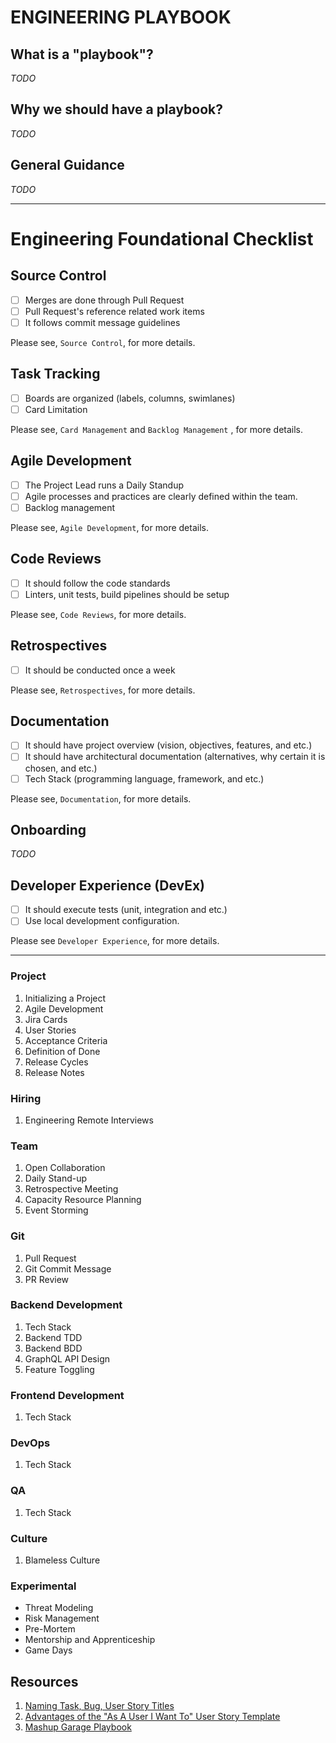 # ENGINEERING PLAYBOOK
## What is a "playbook"?

_TODO_

## Why we should have a playbook?

_TODO_

## General Guidance
_TODO_

-------

# Engineering Foundational Checklist

## Source Control
- [ ] Merges are done through Pull Request
- [ ] Pull Request's reference related work items
- [ ] It follows commit message guidelines

Please see, `Source Control`, for more details.

## Task Tracking
- [ ] Boards are organized (labels, columns, swimlanes)
- [ ] Card Limitation

Please see, `Card Management` and `Backlog Management` , for more details.

## Agile  Development
- [ ] The Project Lead runs a Daily Standup
- [ ] Agile processes and practices are clearly defined within the team.
- [ ] Backlog management

Please see, `Agile Development`, for more details.

## Code Reviews
- [ ] It should follow the code standards
- [ ] Linters, unit tests, build pipelines should be setup

Please see, `Code Reviews`, for more details.
## Retrospectives
- [ ] It should be conducted once a week

Please see, `Retrospectives`, for more details.

## Documentation
- [ ] It should have project overview (vision, objectives, features, and etc.)
- [ ] It should have architectural documentation (alternatives, why certain it is chosen, and etc.)
- [ ] Tech Stack (programming language, framework, and etc.)

Please see, `Documentation`, for more details.
## Onboarding
_TODO_

## Developer Experience (DevEx)
- [ ] It should execute tests (unit, integration and etc.)
- [ ] Use local development configuration.

Please see `Developer Experience`, for more details. 

-------
### Project
1. Initializing a Project
2. Agile Development
3. Jira Cards
4. User Stories
5. Acceptance Criteria
6. Definition of Done
7. Release Cycles
8. Release Notes

### Hiring
1. Engineering Remote Interviews


### Team
1. Open Collaboration
2. Daily Stand-up
3. Retrospective Meeting
4. Capacity Resource Planning
5. Event Storming


### Git
1. Pull Request
2. Git Commit Message
3. PR Review

### Backend Development
1. Tech Stack
2. Backend TDD
3. Backend BDD
4. GraphQL API Design
5. Feature Toggling

### Frontend Development
1. Tech Stack

### DevOps
1. Tech Stack

### QA
1. Tech Stack

### Culture
1. Blameless Culture

### Experimental
- Threat Modeling
- Risk Management
- Pre-Mortem
- Mentorship and Apprenticeship
- Game Days

## Resources
1. [Naming Task, Bug, User Story Titles](https://stratejos.ai/blog/naming-task-bug-user-story-titles/)
2. [Advantages of the "As A User I Want To" User Story Template](https://www.mountaingoatsoftware.com/blog/advantages-of-the-as-a-user-i-want-user-story-template)
3. [Mashup Garage Playbook](https://www.mashupgarage.com/playbook/)

